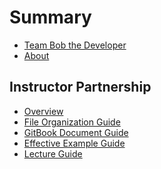 # Summary
* [Team Bob the Developer](README.md)
* [About](ABOUT.md)

## Instructor Partnership
* [Overview](/content/course-creation/overview.md)
* [File Organization Guide](/content/course-creation/file-organization-guide.md)  
* [GitBook Document Guide](/content/course-creation/gitbook-document-guide.md)
* [Effective Example Guide](/content/course-creation/effective-example-guide.md)
* [Lecture Guide](/content/course-creation/lecture-guide.md)
<!-- * [Video Editing Guide](/content/course-creation/video-editing-guide.md) -->

<!-- ## II. Promotion
* [Overview](/content/promotion/overview.md)
* [Personal Branding](/content/promotion/personal-branding.md)
* [Lead Generation](/content/promotion/lead-generation.md)
* [Student Management](/content/promotion/student-management.md) -->


<!-- ### Mission
* [Execution](/content/mission/execution.md)
  * [Revenue Stream](/content/mission/execution.md#revenue)
  * [Roles](/content/mission/execution.md#roles)
  * [Strategy](/content/mission/execution.md#strategy)
* [Exponential Organizations](/content/mission/exponential_organizations.md)
* [Key Performance Indicators](/content/mission/KPI.md)
* [Education Industry](/content/mission/education_industry.md) -->

<!-- ### Finance
* [Tax](/content/finance/tax.md) -->
